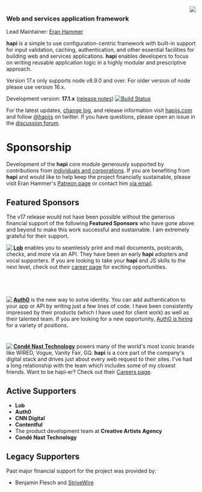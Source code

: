 <img src="https://raw.github.com/hapijs/hapi/master/images/17.png" align="right"/>

### Web and services application framework

Lead Maintainer: [Eran Hammer](https://github.com/hueniverse)

**hapi** is a simple to use configuration-centric framework with built-in support for input validation, caching,
authentication, and other essential facilities for building web and services applications. **hapi** enables
developers to focus on writing reusable application logic in a highly modular and prescriptive approach. 

Version 17.x only supports node v8.9.0 and over. For older version of node please use version 16.x.

Development version: **17.1.x** ([release notes](https://github.com/hapijs/hapi/issues?labels=release+notes&page=1&state=closed)) 
[![Build Status](https://secure.travis-ci.org/hapijs/hapi.svg?branch=master)](http://travis-ci.org/hapijs/hapi)

For the latest updates, [change log](http://hapijs.com/updates), and release information visit [hapijs.com](http://hapijs.com) and follow [@hapijs](https://twitter.com/hapijs) on twitter. If you have questions, please open an issue in the
[discussion forum](https://github.com/hapijs/discuss).

# Sponsorship

Development of the **hapi** core module generously supported by contributions from [individuals and corporations](https://github.com/hapijs/hapi/blob/master/SPONSORS.md).
If you are benefiting from **hapi** and would like to help keep the project financially sustainable, please visit
Eran Hammer's [Patreon page](https://www.patreon.com/eranhammer) or contact him [via email](mailto:eran@hammer.io).

## Featured Sponsors

The v17 release would not have been possible without the generous financial support of the following
**Featured Sponsors** who have gone above and beyond to make this work successful and sustainable.
I am extremely grateful for their support.

<img src="https://user-images.githubusercontent.com/56631/32082980-4fd9b342-ba74-11e7-872a-42b0a414fcb2.png" align="left"  />

[**Lob**](http://bit.ly/lobh-rn) enables you to seamlessly print and mail documents, postcards, checks, and more via an API. They have been an early **hapi** adopters and vocal supporters. If you are looking to take your **hapi** and JS skills to the next level, check out their [career page](http://bit.ly/lobc-rn) for exciting opportunities.

&nbsp;
#

<img src="https://user-images.githubusercontent.com/56631/31878562-5c64483a-b78f-11e7-92da-5a991ebb302d.png" align="left" />

[**Auth0**](http://bit.ly/auth0h-rn) is the new way to solve identity. You can add authentication to your app or API by writing just a few lines of code. I have been consistently impressed by their products (which I have used for client work) as well as their talented team. If you are looking for a new opportunity, [Auth0 is hiring](http://bit.ly/auth0c-rn) for a variety of positions.

#

<img src="https://user-images.githubusercontent.com/56631/32398027-e2027480-c0a9-11e7-9077-c5ecca7bc39c.png" align="left"  />

[**Condé Nast Technology**](http://bit.ly/cn-rn) powers many of the world's most iconic brands like WIRED, Vogue, Vanity Fair, GQ. **hapi** is a core part of the company's digital stack and drives just about every web request to their sites. I've had a long relationship with the team which includes some of my closest friends. Want to be hapi-er? Check out their [Careers page](http://bit.ly/cnc-rn).

## Active Supporters

- **Lob**
- **Auth0**
- **CNN Digital**
- **Contentful**
- The product development team at **Creative Artists Agency**
- **Condé Nast Technology**

## Legacy Supporters

Past major financial support for the project was provided by:
- Benjamin Flesch and [StriveWire](https://strivewire.com/)
